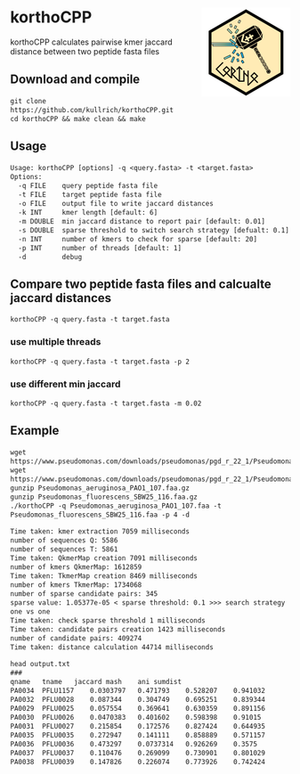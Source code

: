 # korthoCPP <a href="https://github.com/kullrich/korthoCPP"><img src="man/figures/korthoCPP_logo.png" align="right" height="160" /></a>
korthoCPP calculates pairwise kmer jaccard distance between two peptide fasta files

## Download and compile

```
git clone https://github.com/kullrich/korthoCPP.git
cd korthoCPP && make clean && make
```

## Usage

```
Usage: korthoCPP [options] -q <query.fasta> -t <target.fasta>
Options:
  -q FILE    query peptide fasta file
  -t FILE    target peptide fasta file
  -o FILE    output file to write jaccard distances
  -k INT     kmer length [default: 6]
  -m DOUBLE  min jaccard distance to report pair [default: 0.01]
  -s DOUBLE  sparse threshold to switch search strategy [defualt: 0.1]
  -n INT     number of kmers to check for sparse [default: 20]
  -p INT     number of threads [default: 1]
  -d         debug
```

## Compare two peptide fasta files and calcualte jaccard distances

```
korthoCPP -q query.fasta -t target.fasta
```

### use multiple threads

```
korthoCPP -q query.fasta -t target.fasta -p 2
```

### use different min jaccard

```
korthoCPP -q query.fasta -t target.fasta -m 0.02
```

## Example

```
wget https://www.pseudomonas.com/downloads/pseudomonas/pgd_r_22_1/Pseudomonas_aeruginosa_PAO1_107/Pseudomonas_aeruginosa_PAO1_107.faa.gz
wget https://www.pseudomonas.com/downloads/pseudomonas/pgd_r_22_1/Pseudomonas_fluorescens_SBW25_116/Pseudomonas_fluorescens_SBW25_116.faa.gz
gunzip Pseudomonas_aeruginosa_PAO1_107.faa.gz
gunzip Pseudomonas_fluorescens_SBW25_116.faa.gz
./korthoCPP -q Pseudomonas_aeruginosa_PAO1_107.faa -t Pseudomonas_fluorescens_SBW25_116.faa -p 4 -d
```

```
Time taken: kmer extraction 7059 milliseconds
number of sequences Q: 5586
number of sequences T: 5861
Time taken: QkmerMap creation 7091 milliseconds
number of kmers QkmerMap: 1612859
Time taken: TkmerMap creation 8469 milliseconds
number of kmers TkmerMap: 1734068
number of sparse candidate pairs: 345
sparse value: 1.05377e-05 < sparse threshold: 0.1 >>> search strategy one vs one
Time taken: check sparse threshold 1 milliseconds
Time taken: candidate pairs creation 1423 milliseconds
number of candidate pairs: 409274
Time taken: distance calculation 44714 milliseconds
```

```
head output.txt
###
qname	tname	jaccard	mash	ani	sumdist
PA0034	PFLU1157	0.0303797	0.471793	0.528207	0.941032
PA0032	PFLU0028	0.087344	0.304749	0.695251	0.839344
PA0029	PFLU0025	0.057554	0.369641	0.630359	0.891156
PA0030	PFLU0026	0.0470383	0.401602	0.598398	0.91015
PA0031	PFLU0027	0.215854	0.172576	0.827424	0.644935
PA0035	PFLU0035	0.272947	0.141111	0.858889	0.571157
PA0036	PFLU0036	0.473297	0.0737314	0.926269	0.3575
PA0037	PFLU0037	0.110476	0.269099	0.730901	0.801029
PA0038	PFLU0039	0.147826	0.226074	0.773926	0.742424
```
